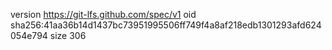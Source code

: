 version https://git-lfs.github.com/spec/v1
oid sha256:41aa36b14d1437bc73951995506ff749f4a8af218edb1301293afd624054e794
size 306
